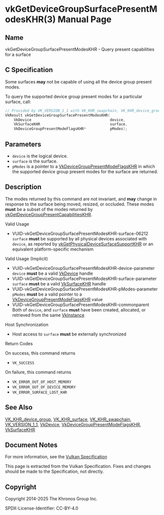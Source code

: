 # vkGetDeviceGroupSurfacePresentModesKHR(3) Manual Page

## Name

vkGetDeviceGroupSurfacePresentModesKHR - Query present capabilities for a surface



## [](#_c_specification)C Specification

Some surfaces **may** not be capable of using all the device group present modes.

To query the supported device group present modes for a particular surface, call:

```c++
// Provided by VK_VERSION_1_1 with VK_KHR_swapchain, VK_KHR_device_group with VK_KHR_surface
VkResult vkGetDeviceGroupSurfacePresentModesKHR(
    VkDevice                                    device,
    VkSurfaceKHR                                surface,
    VkDeviceGroupPresentModeFlagsKHR*           pModes);
```

## [](#_parameters)Parameters

- `device` is the logical device.
- `surface` is the surface.
- `pModes` is a pointer to a [VkDeviceGroupPresentModeFlagsKHR](https://registry.khronos.org/vulkan/specs/latest/man/html/VkDeviceGroupPresentModeFlagsKHR.html) in which the supported device group present modes for the surface are returned.

## [](#_description)Description

The modes returned by this command are not invariant, and **may** change in response to the surface being moved, resized, or occluded. These modes **must** be a subset of the modes returned by [vkGetDeviceGroupPresentCapabilitiesKHR](https://registry.khronos.org/vulkan/specs/latest/man/html/vkGetDeviceGroupPresentCapabilitiesKHR.html).

Valid Usage

- [](#VUID-vkGetDeviceGroupSurfacePresentModesKHR-surface-06212)VUID-vkGetDeviceGroupSurfacePresentModesKHR-surface-06212  
  `surface` **must** be supported by all physical devices associated with `device`, as reported by [vkGetPhysicalDeviceSurfaceSupportKHR](https://registry.khronos.org/vulkan/specs/latest/man/html/vkGetPhysicalDeviceSurfaceSupportKHR.html) or an equivalent platform-specific mechanism

Valid Usage (Implicit)

- [](#VUID-vkGetDeviceGroupSurfacePresentModesKHR-device-parameter)VUID-vkGetDeviceGroupSurfacePresentModesKHR-device-parameter  
  `device` **must** be a valid [VkDevice](https://registry.khronos.org/vulkan/specs/latest/man/html/VkDevice.html) handle
- [](#VUID-vkGetDeviceGroupSurfacePresentModesKHR-surface-parameter)VUID-vkGetDeviceGroupSurfacePresentModesKHR-surface-parameter  
  `surface` **must** be a valid [VkSurfaceKHR](https://registry.khronos.org/vulkan/specs/latest/man/html/VkSurfaceKHR.html) handle
- [](#VUID-vkGetDeviceGroupSurfacePresentModesKHR-pModes-parameter)VUID-vkGetDeviceGroupSurfacePresentModesKHR-pModes-parameter  
  `pModes` **must** be a valid pointer to a [VkDeviceGroupPresentModeFlagsKHR](https://registry.khronos.org/vulkan/specs/latest/man/html/VkDeviceGroupPresentModeFlagsKHR.html) value
- [](#VUID-vkGetDeviceGroupSurfacePresentModesKHR-commonparent)VUID-vkGetDeviceGroupSurfacePresentModesKHR-commonparent  
  Both of `device`, and `surface` **must** have been created, allocated, or retrieved from the same [VkInstance](https://registry.khronos.org/vulkan/specs/latest/man/html/VkInstance.html)

Host Synchronization

- Host access to `surface` **must** be externally synchronized

Return Codes

On success, this command returns

- `VK_SUCCESS`

On failure, this command returns

- `VK_ERROR_OUT_OF_HOST_MEMORY`
- `VK_ERROR_OUT_OF_DEVICE_MEMORY`
- `VK_ERROR_SURFACE_LOST_KHR`

## [](#_see_also)See Also

[VK\_KHR\_device\_group](https://registry.khronos.org/vulkan/specs/latest/man/html/VK_KHR_device_group.html), [VK\_KHR\_surface](https://registry.khronos.org/vulkan/specs/latest/man/html/VK_KHR_surface.html), [VK\_KHR\_swapchain](https://registry.khronos.org/vulkan/specs/latest/man/html/VK_KHR_swapchain.html), [VK\_VERSION\_1\_1](https://registry.khronos.org/vulkan/specs/latest/man/html/VK_VERSION_1_1.html), [VkDevice](https://registry.khronos.org/vulkan/specs/latest/man/html/VkDevice.html), [VkDeviceGroupPresentModeFlagsKHR](https://registry.khronos.org/vulkan/specs/latest/man/html/VkDeviceGroupPresentModeFlagsKHR.html), [VkSurfaceKHR](https://registry.khronos.org/vulkan/specs/latest/man/html/VkSurfaceKHR.html)

## [](#_document_notes)Document Notes

For more information, see the [Vulkan Specification](https://registry.khronos.org/vulkan/specs/latest/html/vkspec.html#vkGetDeviceGroupSurfacePresentModesKHR)

This page is extracted from the Vulkan Specification. Fixes and changes should be made to the Specification, not directly.

## [](#_copyright)Copyright

Copyright 2014-2025 The Khronos Group Inc.

SPDX-License-Identifier: CC-BY-4.0